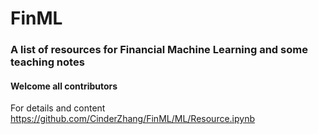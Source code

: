 # FinML
### A list of resources for Financial Machine Learning and some teaching notes
#### Welcome all contributors
For details and content
https://github.com/CinderZhang/FinML/ML/Resource.ipynb
